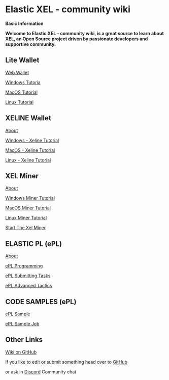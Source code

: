 # Elastic XEL - community wiki

**Basic Information**

**Welcome to Elastic XEL - community wiki, is a great source to learn about XEL, an Open Source project driven by passionate developers and supportive community.**

**Lite Wallet**
-----
<p> <a href="web-wallet">Web Wallet</a></p>
<p> <a href="windows-tutorial">Windows Tutoria</a></p>
<p> <a href="mac-os-tutorial">MacOS Tutorial</a></p>
<p> <a href="linux-tutoria">Linux Tutorial</a></p>

**XELINE Wallet**
-----
<p> <a href="about-exline">About</a></p>
<p> <a href="windows-xeline">Windows - Xeline Tutorial</a></p>
<p> <a href="mac-os-xeline">MacOS - Xeline Tutorial</a></p>
<p> <a href="linux-xeline">Linux - Xeline Tutorial</a></p>

**XEL Miner**
-----
<p> <a href="xel-miner-about">About</a></p>
<p> <a href="windows-miner-tutorial">Windows Miner Tutorial</a></p>
<p> <a href="MacOS-miner-tutorial">MacOS Miner Tutorial</a></p>
<p> <a href="linux-miner-tutorial">Linux Miner Tutorial</a></p>
<p> <a href="start-the-xel-miner">Start The Xel Miner</a></p>

**ELASTIC PL (ePL)**
-----
<p> <a href="about-epl">About</a></p>
<p> <a href="e-pl-programming">ePL Programming</a></p>
<p> <a href="e-pl-submitting-tasks">ePL Submitting Tasks</a></p>
<p> <a href="e-pl-advanced-tactics">ePL Advanced Tactics</a></p>

**CODE SAMPLES (ePL)**
-----
<p> <a href="e-pl-sample">ePL Sample</a></p>
<p> <a href="e-pl-simple-job">ePL Sample Job</a></p>


**Other Links**
-----
<p> <a href="https://github.com/tieandsuit/wiki2">Wiki on GitHub</a></p>
<p>If you like to edit or submit something head over to <a href="https://github.com/tieandsuit/wiki2">GitHub</a></p> <p> or ask in <a href="https://discord.gg/6uTJs4X">Discord</a> Community chat </p>


